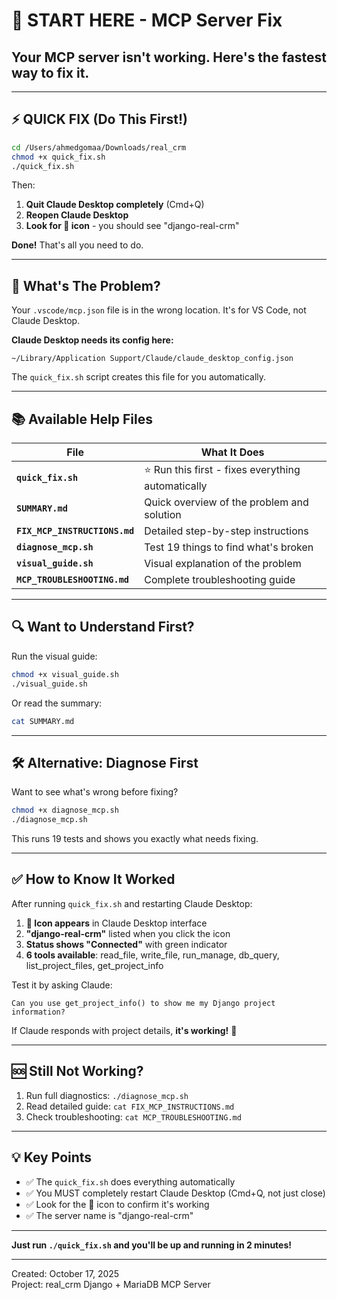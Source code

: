 # 🚀 START HERE - MCP Server Fix

## Your MCP server isn't working. Here's the fastest way to fix it.

---

## ⚡ QUICK FIX (Do This First!)

```bash
cd /Users/ahmedgomaa/Downloads/real_crm
chmod +x quick_fix.sh
./quick_fix.sh
```

Then:
1. **Quit Claude Desktop completely** (Cmd+Q)
2. **Reopen Claude Desktop**
3. **Look for 🔌 icon** - you should see "django-real-crm"

**Done!** That's all you need to do.

---

## 🎯 What's The Problem?

Your `.vscode/mcp.json` file is in the wrong location. It's for VS Code, not Claude Desktop.

**Claude Desktop needs its config here:**
```
~/Library/Application Support/Claude/claude_desktop_config.json
```

The `quick_fix.sh` script creates this file for you automatically.

---

## 📚 Available Help Files

| File | What It Does |
|------|-------------|
| **`quick_fix.sh`** | ⭐ Run this first - fixes everything automatically |
| **`SUMMARY.md`** | Quick overview of the problem and solution |
| **`FIX_MCP_INSTRUCTIONS.md`** | Detailed step-by-step instructions |
| **`diagnose_mcp.sh`** | Test 19 things to find what's broken |
| **`visual_guide.sh`** | Visual explanation of the problem |
| **`MCP_TROUBLESHOOTING.md`** | Complete troubleshooting guide |

---

## 🔍 Want to Understand First?

Run the visual guide:
```bash
chmod +x visual_guide.sh
./visual_guide.sh
```

Or read the summary:
```bash
cat SUMMARY.md
```

---

## 🛠️ Alternative: Diagnose First

Want to see what's wrong before fixing?

```bash
chmod +x diagnose_mcp.sh
./diagnose_mcp.sh
```

This runs 19 tests and shows you exactly what needs fixing.

---

## ✅ How to Know It Worked

After running `quick_fix.sh` and restarting Claude Desktop:

1. **🔌 Icon appears** in Claude Desktop interface
2. **"django-real-crm"** listed when you click the icon  
3. **Status shows "Connected"** with green indicator
4. **6 tools available**: read_file, write_file, run_manage, db_query, list_project_files, get_project_info

Test it by asking Claude:
```
Can you use get_project_info() to show me my Django project information?
```

If Claude responds with project details, **it's working!** 🎉

---

## 🆘 Still Not Working?

1. Run full diagnostics: `./diagnose_mcp.sh`
2. Read detailed guide: `cat FIX_MCP_INSTRUCTIONS.md`
3. Check troubleshooting: `cat MCP_TROUBLESHOOTING.md`

---

## 💡 Key Points

- ✅ The `quick_fix.sh` does everything automatically
- ✅ You MUST completely restart Claude Desktop (Cmd+Q, not just close)
- ✅ Look for the 🔌 icon to confirm it's working
- ✅ The server name is "django-real-crm"

---

**Just run `./quick_fix.sh` and you'll be up and running in 2 minutes!**

---

Created: October 17, 2025  
Project: real_crm Django + MariaDB MCP Server
